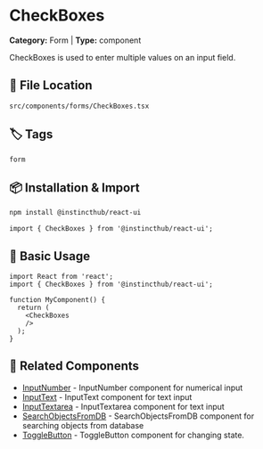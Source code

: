 # CheckBoxes

**Category:** Form | **Type:** component

CheckBoxes is used to enter multiple values on an input field.

## 📁 File Location

`src/components/forms/CheckBoxes.tsx`

## 🏷️ Tags

`form`

## 📦 Installation & Import

```bash
npm install @instincthub/react-ui
```

```tsx
import { CheckBoxes } from '@instincthub/react-ui';
```

## 🚀 Basic Usage

```tsx
import React from 'react';
import { CheckBoxes } from '@instincthub/react-ui';

function MyComponent() {
  return (
    <CheckBoxes
    />
  );
}
```

## 🔗 Related Components

- [InputNumber](./InputNumber.md) - InputNumber component for numerical input
- [InputText](./InputText.md) - InputText component for text input
- [InputTextarea](./InputTextarea.md) - InputTextarea component for text input
- [SearchObjectsFromDB](./SearchObjectsFromDB.md) - SearchObjectsFromDB component for searching objects from database
- [ToggleButton](./ToggleButton.md) - ToggleButton component for changing state.

